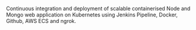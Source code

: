Continuous integration and deployment of scalable containerised Node and Mongo web application on Kubernetes using Jenkins Pipeline, Docker, Github, AWS ECS and ngrok.
